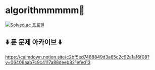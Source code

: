 # algorithmmmmm🧐

[![Solved.ac
프로필](http://mazassumnida.wtf/api/v2/generate_badge?boj=soul4927)](https://solved.ac/soul4927)

## ⬇️ 푼 문제 아카이브 ⬇️

https://calmdown.notion.site/c2bf5ed7488849d3a65c2c92a1a16f08?v=06409aab7c9c4117a88deeb821efed13
